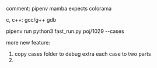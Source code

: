 comment:
pipenv
mamba
expects
colorama

c, c++:
gcc/g++
gdb

pipenv run python3 fast_run.py poj/1029 --cases

more new feature:
1. copy cases folder to debug
   extra each case to two parts
2.

